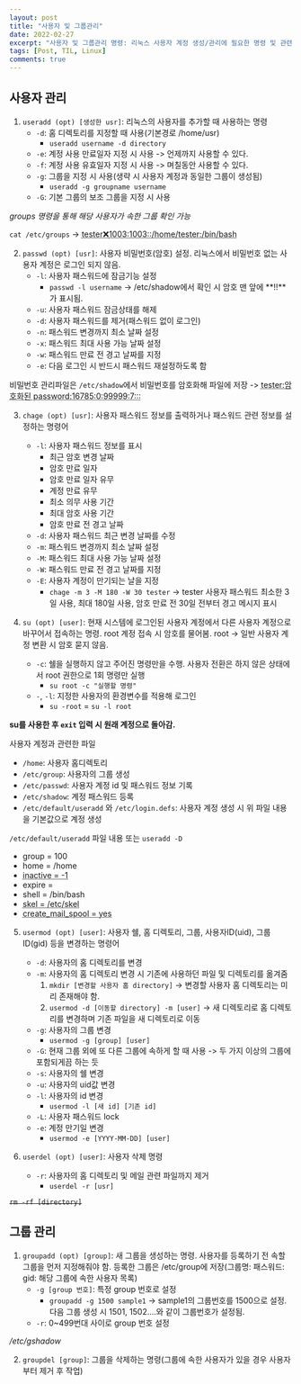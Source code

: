 ```yaml
---
layout: post
title: "사용자 및 그룹관리"
date: 2022-02-27
excerpt: "사용자 및 그룹관리 명령: 리눅스 사용자 계정 생성/관리에 필요한 명령 및 관련 디렉토리 파일, 그룹 관리를 위한 명령을 학습"
tags: [Post, TIL, Linux]
comments: true
---
```


## 사용자 관리

1. `useradd (opt) [생성한 usr]`: 리눅스의 사용자를 추가할 때 사용하는 명령
    * `-d`: 홈 디렉토리를 지정할 때 사용(기본경로 /home/usr)
        * `useradd username -d directory`
    * `-e`: 계정 사용 만료일자 지정 시 사용 -> 언제까지 사용할 수 있다.
    * `-f`: 계정 사용 유효일자 지정 시 사용 -> 며칠동안 사용할 수 있다.
    * `-g`: 그룹을 지정 시 사용(생략 시 사용자 계정과 동일한 그룹이 생성됨)
        * `useradd -g groupname username`
    * `-G`: 기본 그룹의 보조 그룹을 지정 시 사용
  
_groups 명령을 통해 해당 사용자가 속한 그룹 확인 가능_
  
`cat /etc/groups` -> 
<acronym title="사용자계정명: 암호: 사용자 uid: 그룹 id: 사용자 정보 설명: 사용자 홈 디렉토리: 로그인 쉘">tester:x:1003:1003::/home/tester:/bin/bash</acronym>

2. `passwd (opt) [usr]`: 사용자 비밀번호(암호) 설정. 리눅스에서 비밀번호 없는 사용자 계정은 로그인 되지 않음.
    * `-l`: 사용자 패스워드에 잠금기능 설정
        * `passwd -l username` -> /etc/shadow에서 확인 시 암호 맨 앞에 **!!**가 표시됨.
    * `-u`: 사용자 패스워드 잠금상태를 해제
    * `-d`: 사용자 패스워드를 제거(패스워드 없이 로그인)
    * `-n`: 패스워드 변경까지 최소 날짜 설정
    * `-x`: 패스워드 최대 사용 가능 날짜 설정
    * `-w`: 패스워드 만료 전 경고 날짜를 지정
    * `-e`: 다음 로그인 시 반드시 패스워드 재설정하도록 함
  
비밀번호 관리파일은 `/etc/shadow`에서 비밀번호를 암호화해 파일에 저장 -> 
<acronym title="사용자명: 비밀번호: 최근 패스워드 변경일(1970.01.01 이후 경과일 수): 패스워드 최소 사용일(0 -> 언제라도 변경 가능. 3 -> 3일 후부터 변경 가능): 암호 최대 사용 기간(99999 -> 암호 사용기간 제한 없음): 암호 사용 기간 만료 7일전 사용자에게 암호 변경 권고">tester:암호화된 password:16785:0:99999:7:::</acronym>

3. `chage (opt) [usr]`: 사용자 패스워드 정보를 출력하거나 패스워드 관련 정보를 설정하는 명령어
    * `-l`: 사용자 패스워드 정보를 표시
        * 최근 암호 변경 날짜
        * 암호 만료 일자
        * 암호 만료 일자 유무
        * 계정 만료 유무
        * 최소 의무 사용 기간
        * 최대 암호 사용 기간
        * 암호 만료 전 경고 날짜
    * `-d`: 사용자 패스워드 최근 변경 날짜를 수정
    * `-m`: 패스워드 변경까지 최소 날짜 설정
    * `-M`: 패스워드 최대 사용 가능 날짜 설정
    * `-W`: 패스워드 만료 전 경고 날짜를 지정
    * `-E`: 사용자 계정이 만기되는 날을 지정
        * `chage -m 3 -M 180 -W 30 tester` -> tester 사용자 패스워드 최소한 3일 사용, 최대 180일 사용, 암호 만료 전 30일 전부터 경고 메시지 표시

4. `su (opt) [user]`: 현재 시스템에 로그인된 사용자 계정에서 다른 사용자 계정으로 바꾸어서 접속하는 명령. root 계정 접속 시 암호를 물어봄. root -> 일반 사용자 계정 변환 시 암호 묻지 않음.
    * `-c`: 쉘을 실행하지 않고 주어진 명령만을 수행. 사용자 전환은 하지 않은 상태에서 root 권한으로 1회 명령만 실행
        * `su root -c "실행할 명령"`
    * `-`, `-l`: 지정한 사용자의 환경변수를 적용해 로그인
        * `su -root` = `su -l root`
  
**su를 사용한 후 `exit` 입력 시 원래 계정으로 돌아감.**

사용자 계정과 관련한 파일
* `/home`: 사용자 홈디렉토리
* `/etc/group`: 사용자의 그룹 생성
* `/etc/passwd`: 사용자 계정 id 및 패스워드 정보 기록
* `/etc/shadow`: 계정 패스워드 등록
* `/etc/default/useradd` 와 `/etc/login.defs`: 사용자 계정 생성 시 위 파일 내용을 기본값으로 계정 생성

`/etc/default/useradd` 파일 내용 또는 `useradd -D`
* group = 100
* home = /home
* <acronym title="패스워드 종료일 이후 유효기간 여부 설정\n
-1: 유효기간 기능 비활성화됨 의미">inactive = -1</acronym>
* expire = 
* shell = /bin/bash
* <acronym title="사용자 생성 시 제공되는 파일 및 디렉토리가 들어있는 디렉토리를 표시">skel = /etc/skel</acronym>
* <acronym title="사용자 생성 시 메일 파일 생성 여부">create_mail_spool = yes</acronym>

5. `usermod (opt) [user]`: 사용자 쉘, 홈 디렉토리, 그룹, 사용자ID(uid), 그룹ID(gid) 등을 변경하는 명령어
    * `-d`: 사용자의 홈 디렉토리를 변경
    * `-m`: 사용자의 홈 디렉토리 변경 시 기존에 사용하던 파일 및 디렉토리를 옮겨줌
        1. `mkdir [변경할 사용자 홈 directory]` -> 변경할 사용자 홈 디렉토리는 미리 존재해야 함.
        2. `usermod -d [이동할 directory] -m [user]` -> 새 디렉토리로 홈 디렉토리를 변경하며 기존 파일을 새 디렉토리로 이동
    * `-g`: 사용자의 그룹 변경
        * `usermod -g [group] [user]`
    * `-G`: 현재 그룹 외에 또 다른 그룹에 속하게 할 때 사용 -> 두 가지 이상의 그룹에 포함되게끔 하는 듯
    * `-s`: 사용자의 쉘 변경
    * `-u`: 사용자의 uid값 변경
    * `-l`: 사용자의 id 변경
        * `usermod -l [새 id] [기존 id]`
    * `-L`: 사용자 패스워드 lock
    * `-e`: 계정 만기일 변경
        * `usermod -e [YYYY-MM-DD] [user]`

6. `userdel (opt) [user]`: 사용자 삭제 명령
    * `-r`: 사용자의 홈 디렉토리 및 메일 관련 파일까지 제거
        * `userdel -r [usr]`
  
~~`rm -rf [directory]`~~

## 그룹 관리

1. `groupadd (opt) [group]`: 새 그룹을 생성하는 명령. 사용자를 등록하기 전 속할 그룹을 먼저 지정해줘야 함. 등록한 그룹은 /etc/group에 저장(그룹명: 패스워드: gid: 해당 그룹에 속한 사용자 목록)
    * `-g [group 번호]`: 특정 group 번호로 설정
        * `groupadd -g 1500 sample1` -> sample1의 그룹번호를 1500으로 설정. 다음 그룹 생성 시 1501, 1502....와 같이 그룹번호가 설정됨.
    * `-r`: 0~499번대 사이로 group 번호 설정
  
_/etc/gshadow_

2. `groupdel [group]`: 그룹을 삭제하는 명령(그룹에 속한 사용자가 있을 경우 사용자부터 제거 후 작업)